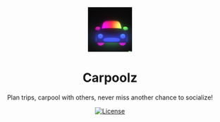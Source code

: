 <div align=center>
<img src="https://github.com/dhanushe/UberHackathon-Submission/blob/8701091ce13a3f785250162c4baaa091ee787bb6/AppIcon.png" width="20%"/>

# Carpoolz
Plan trips, carpool with others, never miss another chance to socialize!

[![License](https://img.shields.io/cocoapods/l/AudioKit)](https://github.com/AudioKit/AudioKit/blob/main/LICENSE)

</div>
